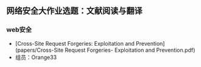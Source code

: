 ## 网络安全大作业选题：文献阅读与翻译
### web安全
* [Cross-Site Request Forgeries: Exploitation and Prevention](papers/Cross-Site Request Forgeries- Exploitation and Prevention.pdf)
* 组员：Orange33
